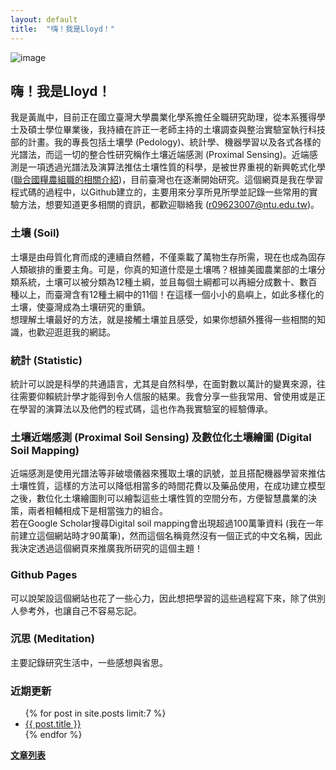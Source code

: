 ```yaml
---
layout: default
title:  "嗨！我是Lloyd！"
---  
```

![image](https://drive.google.com/uc?export=view&id=1YJlLbjGT_1JsY3ac1pIcpRgpcqzvl0K0)  

## 嗨！我是Lloyd！  

我是黃胤中，目前正在國立臺灣大學農業化學系擔任全職研究助理，從本系獲得學士及碩士學位畢業後，我持續在許正一老師主持的土壤調查與整治實驗室執行科技部的計畫。我的專長包括土壤學 (Pedology)、統計學、機器學習以及各式各樣的光譜法，而這一切的整合性研究稱作土壤近端感測 (Proximal Sensing)。近端感測是一項透過光譜法及演算法推估土壤性質的科學，是被世界重視的新興乾式化學 (<a href="https://www.fao.org/global-soil-partnership/glosolan/soil-analysis/dry-chemistry-spectroscopy/en/" target="_blank">聯合國糧農組職的相關介紹</a>)，目前臺灣也在逐漸開始研究。這個網頁是我在學習程式碼的過程中，以Github建立的，主要用來分享所見所學並記錄一些常用的實驗方法，想要知道更多相關的資訊，都歡迎聯絡我 (r09623007@ntu.edu.tw)。  
  
### 土壤 (Soil)  
土壤是由母質化育而成的連續自然體，不僅乘載了萬物生存所需，現在也成為固存人類碳排的重要主角。可是，你真的知道什麼是土壤嗎？根據美國農業部的土壤分類系統，土壤可以被分類為12種土綱，並且每個土綱都可以再細分成數十、數百種以上，而臺灣含有12種土綱中的11個！在這樣一個小小的島嶼上，如此多樣化的土壤，使臺灣成為土壤研究的重鎮。  
想理解土壤最好的方法，就是接觸土壤並且感受，如果你想額外獲得一些相關的知識，也歡迎逛逛我的網誌。  
  
### 統計 (Statistic)  
統計可以說是科學的共通語言，尤其是自然科學，在面對數以萬計的變異來源，往往需要仰賴統計學才能得到令人信服的結果。我會分享一些我常用、曾使用或是正在學習的演算法以及他們的程式碼，這也作為我實驗室的經驗傳承。    
  
### 土壤近端感測 (Proximal Soil Sensing) 及數位化土壤繪圖 (Digital Soil Mapping)  
近端感測是使用光譜法等非破壞儀器來獲取土壤的訊號，並且搭配機器學習來推估土壤性質，這樣的方法可以降低相當多的時間花費以及藥品使用，在成功建立模型之後，數位化土壤繪圖則可以繪製這些土壤性質的空間分布，方便智慧農業的決策，兩者相輔相成下是相當強力的組合。  
若在Google Scholar搜尋Digital soil mapping會出現超過100萬筆資料 (我在一年前建立這個網站時才90萬筆)，然而這個名稱竟然沒有一個正式的中文名稱，因此我決定透過這個網頁來推廣我所研究的這個主題！  
  
### Github Pages
可以說架設這個網站也花了一些心力，因此想把學習的這些過程寫下來，除了供別人參考外，也讓自己不容易忘記。  
  
### 沉思 (Meditation)  
主要記錄研究生活中，一些感想與省思。
  
### 近期更新
<ul>
{% for post in site.posts limit:7 %}
   <li>
     <a href="{{ post.url }}">{{ post.title }}</a>
   </li>
{% endfor %}
</ul>
  
  
[**文章列表**](https://lloydychuang.github.io/categories/)

